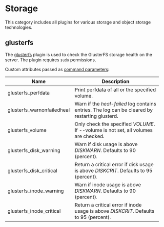 # Storage <a id="plugins-contrib-storage"></a>

This category includes all plugins for various storage and object storage technologies.

## glusterfs <a id="plugins-contrib-command-glusterfs"></a>

The [glusterfs](https://www.unixadm.org/software/nagios-stuff/checks/check_glusterfs) plugin
is used to check the GlusterFS storage health on the server.
The plugin requires `sudo` permissions.

Custom attributes passed as [command parameters](03-monitoring-basics.md#command-passing-parameters):

Name                       | Description
---------------------------|------------
glusterfs_perfdata         | Print perfdata of all or the specified volume.
glusterfs_warnonfailedheal | Warn if the *heal-failed* log contains entries. The log can be cleared by restarting glusterd.
glusterfs_volume           | Only check the specified *VOLUME*. If --volume is not set, all volumes are checked.
glusterfs_disk_warning     | Warn if disk usage is above *DISKWARN*. Defaults to 90 (percent).
glusterfs_disk_critical    | Return a critical error if disk usage is above *DISKCRIT*. Defaults to 95 (percent).
glusterfs_inode_warning    | Warn if inode usage is above *DISKWARN*. Defaults to 90 (percent).
glusterfs_inode_critical   | Return a critical error if inode usage is above *DISKCRIT*. Defaults to 95 (percent).
